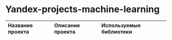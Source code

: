 # Yandex-projects-machine-learning
| Название проекта | Описание проекта | Используемые библиотеки |
| :---------------------- | :---------------------- | :---------------------- |

